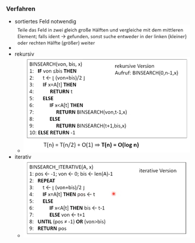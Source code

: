 ### Verfahren
+ sortiertes Feld notwendig
+ ![](Pasted%20image%2020221028172716.png)
+ rekursiv
	+ ![](Pasted%20image%2020221028172745.png)
+ iterativ
	+ ![](Pasted%20image%2020221028172728.png)
